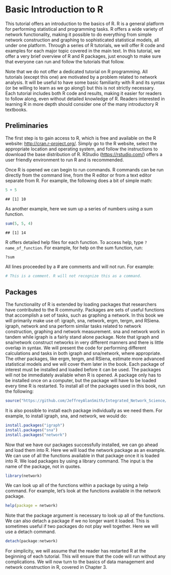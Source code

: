 # Basic Introduction to R

This tutorial offers an introduction to the basics of R. R is a general platform for performing statistical and programming tasks. R offers a wide variety of network functionality, making it possible to do everything from simple network construction and graphing to sophisticated statistical models, all under one platform. Through a series of R tutorials, we will offer R code and examples for each major topic covered in the main text. In this tutorial, we offer a very brief overview of R and R packages, just enough to make sure that everyone can run and follow the tutorials that follow.

Note that we do not offer a dedicated tutorial on R programming. All tutorials (except this one) are motivated by a problem related to network analysis. It will be useful to have some basic familiarity with R and its syntax (or be willing to learn as we go along!) but this is not strictly necessary. Each tutorial includes both R code and results, making it easier for readers to follow along, even without detailed knowledge of R. Readers interested in learning R in more depth should consider one of the many introductory R textbooks.

## Preliminaries
The first step is to gain access to R, which is free and available on the R website: http://cran.r-project.org/. Simply go to the R website, select the appropriate location and operating system, and follow the instructions to download the base distribution of R. RStudio  (https://rstudio.com/) offers a user friendly environment to run R and is recommended. 

Once R is opened we can begin to run commands. R commands can be run directly from the command line, from the R editor or from a text editor separate from R. For example, the following does a bit of simple math:


```r
5 + 5
```

```
## [1] 10
```

As another example, here we sum up a series of numbers using a sum function.


```r
sum(5, 5, 4)
```

```
## [1] 14
```

R offers detailed help files for each function. To access help, type `?name_of_function`. For example, for help on the sum function, run:


```r
?sum
```

All lines proceeded by a # are comments and will not run. For example: 

```r
# This is a comment. R will not recognize this as a command.
```

## Packages
The functionality of R is extended by loading packages that researchers have contributed to the R community. Packages are sets of useful functions that accomplish a set of tasks, such as graphing a network. In this book we will primarily make use of: igraph, sna, network, ergm, tergm, and RSiena. igraph, network and sna perform similar tasks related to network construction, graphing and network measurement. sna and network work in tandem while igraph is a fairly stand alone package. Note that igraph and sna/network construct networks in very different manners and there is little overlap in syntax. We will present the code for performing different calculations and tasks in both igraph and sna/network, where appropriate. The other packages, like ergm, tergm, and RSiena, estimate more advanced statistical models and we will cover them later in the book. Each package of interest must be installed and loaded before it can be used. The packages will not be immediately available when R is opened. A package only has to be installed once on a computer, but the package will have to be loaded every time R is restarted. To install all of the packages used in this book, run the following:




```r
source("https://github.com/JeffreyAlanSmith/Integrated_Network_Science/raw/master/R/setup.R")
```

It is also possible to install each package individually as we need them. For example, to install igraph, sna, and network, we would do:


```r
install.packages("igraph")
install.packages("sna")
install.packages("network")
```

Now that we have our packages successfully installed, we can go ahead and load them into R. Here we will load the network package as an example. We can use of all the functions available in that package once it is loaded into R. We load packages by using a library command. The input is the name of the package, not in quotes. 


```r
library(network)
```

We can look up all of the functions within a package by using a help command. For example, let’s look at the functions available in the network package.


```r
help(package = network)
```

Note that the package argument is necessary to look up all of the functions. We can also detach a package if we no longer want it loaded. This is sometimes useful if two packages do not play well together. Here we will use a detach command.


```r
detach(package:network)
```

For simplicity, we will assume that the reader has restarted R at the beginning of each tutorial. This will ensure that the code will run without any complications. We will now turn to the basics of data management and network construction in R, covered in Chapter 3.


